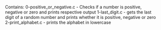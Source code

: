 Contains:
0-positive_or_negative.c - Checks if a number is positive, negative or zero and prints respective output
1-last_digit.c - gets the last digit of a random number and prints whether it is positive, negative or zero
2-print_alphabet.c - prints the alphabet in lowercase
